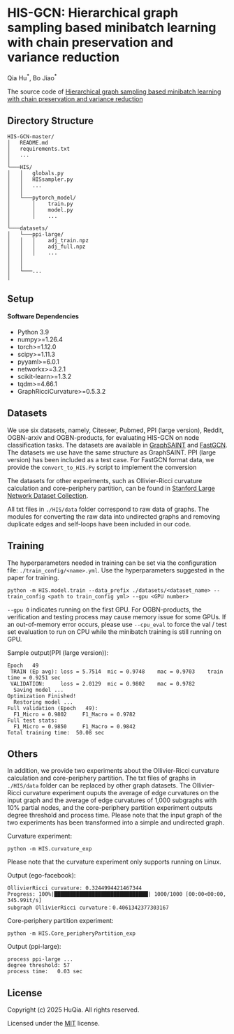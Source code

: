 # HIS-GCN: Hierarchical graph sampling based minibatch learning with chain preservation and variance reduction

Qia Hu<sup>\*</sup>, Bo Jiao<sup>\*</sup>

The source code of [Hierarchical graph sampling based minibatch learning with chain preservation and variance reduction](https://doi.org/10.48550/arXiv.2503.00860)

## Directory Structure

```
HIS-GCN-master/
│   README.md
│   requirements.txt
│   ...
│
└───HIS/
│   │   globals.py
│   │   HISsampler.py
│   │   ...
│   │
│   └───pytorch_model/
│       │    train.py
│       │    model.py
│       │    ...
│
└───datasets/
│   └───ppi-large/
│   │   │    adj_train.npz
│   │   │    adj_full.npz
│   │   │    ...
│   │	
│   │
│   └───...
│
```

## Setup

#### Software Dependencies

- Python 3.9
- numpy>=1.26.4
- torch>=1.12.0
- scipy>=1.11.3
- pyyaml>=6.0.1
- networkx>=3.2.1
- scikit-learn>=1.3.2
- tqdm>=4.66.1
- GraphRicciCurvature>=0.5.3.2

## Datasets

We use six datasets, namely, Citeseer, Pubmed, PPI (large version), Reddit, OGBN-arxiv and OGBN-products, for evaluating HIS-GCN on node classification tasks. The datasets are available in [GraphSAINT](https://github.com/GraphSAINT/GraphSAINT) and [FastGCN](https://github.com/matenure/FastGCN). The datasets we use have the same structure as GraphSAINT.  PPI (large version) has been included as a test case. For FastGCN format data, we provide the `convert_to_HIS.Py` script to implement the conversion

The datasets for other experiments, such as Ollivier-Ricci curvature calculation and core-periphery partition, can be found in [Stanford Large Network Dataset Collection](https://snap.stanford.edu/data/).

All txt files in `./HIS/data` folder correspond to raw data of graphs. The modules for converting the raw data into undirected graphs and removing duplicate edges and self-loops have been included in our code.

## Training

The hyperparameters needed in training can be set via the configuration file: `./train_config/<name>.yml`. Use the hyperparameters suggested in the paper for training.


```
python -m HIS.model.train --data_prefix ./datasets/<dataset_name> --train_config <path to train_config yml> --gpu <GPU number>
```

 `--gpu 0` indicates running on the first GPU. For OGBN-products, the verification and testing process may cause memory issue for some GPUs. If an out-of-memory error occurs, please use `--cpu_eval` to force the val / test set evaluation to run on CPU while the minibatch training is still running on GPU.

Sample output(PPI (large version)):

```
Epoch   49
 TRAIN (Ep avg): loss = 5.7514  mic = 0.9748    mac = 0.9703    train time = 0.9251 sec
 VALIDATION:     loss = 2.0129  mic = 0.9802    mac = 0.9782
  Saving model ...
Optimization Finished!
  Restoring model ...
Full validation (Epoch   49):
  F1_Micro = 0.9802     F1_Macro = 0.9782
Full test stats:
  F1_Micro = 0.9850     F1_Macro = 0.9842
Total training time:  50.08 sec
```

## Others

In addition, we provide two experiments about the Ollivier-Ricci curvature calculation and core-periphery partition. The txt files of graphs in `./HIS/data` folder can be replaced by other graph datasets. The Ollivier-Ricci curvature experiment ouputs the average of edge curvatures on the input graph and the average of edge curvatures of 1,000 subgraphs with 10% partial nodes, and the core-periphery partition experiment outputs degree threshold and process time. Please note that the input graph of the two experiments has been transformed into a simple and undirected graph.

Curvature experiment:

```
python -m HIS.curvature_exp
```

Please note that the curvature experiment only supports running on Linux.

Output (ego-facebook):

```
OllivierRicci curvature: 0.3244994421467344
Progress: 100%|██████████████████████████████| 1000/1000 [00:00<00:00, 345.99it/s]
subgraph OllivierRicci curvature：0.4061342377303167
```

Core-periphery partition experiment:

```
python -m HIS.Core_peripheryPartition_exp
```

Output (ppi-large):

```
process ppi-large ...
degree threshold: 57
process time:   0.03 sec
```

## License

Copyright (c) 2025 HuQia. All rights reserved.

Licensed under the [MIT](https://github.com/HuQiaCHN/HIS-GNN/blob/master/LICENSE) license.
